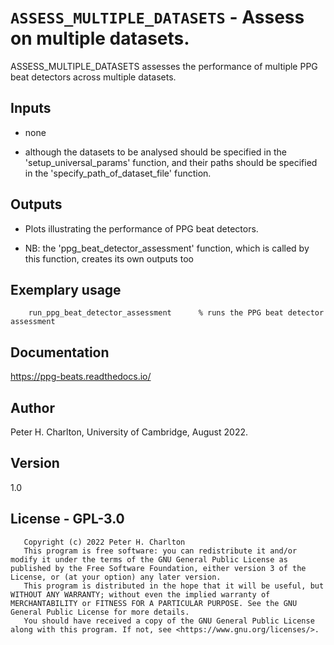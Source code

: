# `ASSESS_MULTIPLE_DATASETS` - Assess on multiple datasets.
ASSESS_MULTIPLE_DATASETS assesses the performance of multiple
PPG beat detectors across multiple datasets.

##  Inputs
+   none
    
+   although the datasets to be analysed should be specified in the 'setup_universal_params' function, and their paths should be specified in the 'specify_path_of_dataset_file' function.
    
##  Outputs
+   Plots illustrating the performance of PPG beat detectors.
    
+   NB: the 'ppg_beat_detector_assessment' function, which is called by this function, creates its own outputs too
    
##  Exemplary usage
        run_ppg_beat_detector_assessment      % runs the PPG beat detector assessment
    
##  Documentation
<https://ppg-beats.readthedocs.io/>

##  Author
Peter H. Charlton, University of Cambridge, August 2022.

##  Version
1.0

##  License - GPL-3.0
       Copyright (c) 2022 Peter H. Charlton
       This program is free software: you can redistribute it and/or modify it under the terms of the GNU General Public License as published by the Free Software Foundation, either version 3 of the License, or (at your option) any later version.
       This program is distributed in the hope that it will be useful, but WITHOUT ANY WARRANTY; without even the implied warranty of MERCHANTABILITY or FITNESS FOR A PARTICULAR PURPOSE. See the GNU General Public License for more details.
       You should have received a copy of the GNU General Public License along with this program. If not, see <https://www.gnu.org/licenses/>.

